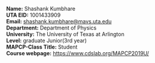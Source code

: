 **Name:** Shashank Kumbhare  
**UTA EID:** 1001433909  
**Email:** shashank.kumbhare@mavs.uta.edu  
**Department:** Department of Physics  
**University:** The University of Texas at Arlington  
**Level:** graduate Junior(3rd year)  
**MAPCP-Class Title:** Student  
**Course webpage:**  https://www.cdslab.org/MAPCP2019U/  

